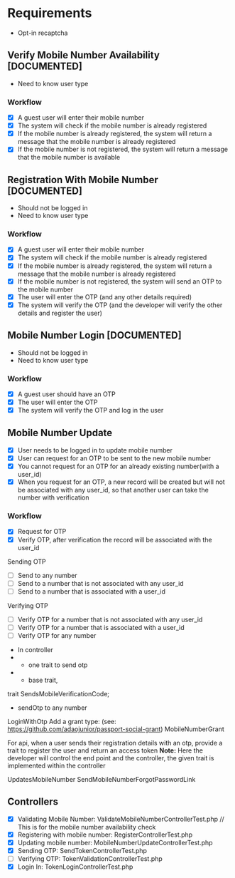 
# Requirements
- Opt-in recaptcha

## Verify Mobile Number Availability [DOCUMENTED]
- Need to know user type

### Workflow
- [x] A guest user will enter their mobile number
- [x] The system will check if the mobile number is already registered
- [x] If the mobile number is already registered, the system will return a message that the mobile number is already registered
- [x] If the mobile number is not registered, the system will return a message that the mobile number is available

## Registration With Mobile Number [DOCUMENTED]
- Should not be logged in
- Need to know user type 

### Workflow
- [x] A guest user will enter their mobile number
- [x] The system will check if the mobile number is already registered
- [x] If the mobile number is already registered, the system will return a message that the mobile number is already registered
- [x] If the mobile number is not registered, the system will send an OTP to the mobile number
- [x] The user will enter the OTP (and any other details required)
- [x] The system will verify the OTP (and the developer will verify the other details and register the user)

## Mobile Number Login [DOCUMENTED]
- Should not be logged in
- Need to know user type

### Workflow
- [x] A guest user should have an OTP
- [x] The user will enter the OTP
- [x] The system will verify the OTP and log in the user

## Mobile Number Update
- [x] User needs to be logged in to update mobile number
- [x] User can request for an OTP to be sent to the new mobile number
- [x] You cannot request for an OTP for an already existing number(with a user_id)
- [x] When you request for an OTP, a new record will be created but will not be associated with any user_id, so that another user can take the number with verification

### Workflow
- [x] Request for OTP
- [x] Verify OTP, after verification the record will be associated with the user_id

Sending OTP
- [ ] Send to any number
- [ ] Send to a number that is not associated with any user_id
- [ ] Send to a number that is associated with a user_id

Verifying OTP
- [ ] Verify OTP for a number that is not associated with any user_id
- [ ] Verify OTP for a number that is associated with a user_id
- [ ] Verify OTP for any number

- In controller
- - one trait to send otp
- - base trait,

trait
SendsMobileVerificationCode;
- sendOtp to any number

LoginWithOtp
Add a grant type: (see: https://github.com/adaojunior/passport-social-grant)
MobileNumberGrant

For api, 
when a user sends their registration details with an otp,
provide a trait to register the user and return an access token
**Note:** Here the developer will control the end point and the controller, the given trait is implemented within the controller

UpdatesMobileNumber
SendMobileNumberForgotPasswordLink

## Controllers
- [x] Validating Mobile Number: ValidateMobileNumberControllerTest.php // This is for the mobile number availability check
- [x] Registering with mobile number: RegisterControllerTest.php
- [x] Updating mobile number: MobileNumberUpdateControllerTest.php
- [x] Sending OTP: SendTokenControllerTest.php
- [ ] Verifying OTP: TokenValidationControllerTest.php
- [x] Login In: TokenLoginControllerTest.php
